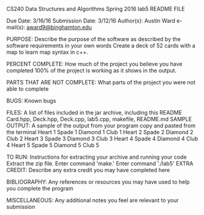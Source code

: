 
CS240 Data Structures and Algorithms
Spring 2016
lab5 README FILE

Due Date: 3/16/16
Submission Date: 3/12/16
Author(s): Austin Ward 
e-mail(s): award9@binghamton.edu 

PURPOSE: 
Describe the purpose of the software as described by the software requirements in your own words
    Create a deck of 52 cards with a map to learn map syntax in c++. 
    
PERCENT COMPLETE:
How much of the project you believe you have completed
    100% of the project is working as it shows in the output.

PARTS THAT ARE NOT COMPLETE:
What parts of the project you were not able to complete

BUGS:
Known bugs

FILES:
A list of files included in the jar archive, including this README
    Card.hpp, Deck.hpp, Deck.cpp, lab5.cpp, makefile, README.md
SAMPLE OUTPUT:
A sample of the output from your program copy and pasted from the terminal
Heart 1
Spade 1
Diamond 1
Club 1
Heart 2
Spade 2
Diamond 2
Club 2
Heart 3
Spade 3
Diamond 3
Club 3
Heart 4
Spade 4
Diamond 4
Club 4
Heart 5
Spade 5
Diamond 5
Club 5

TO RUN:
Instructions for extracting your archive and running your code
    Extract the zip file. Enter command 'make.' Enter command './lab5'
EXTRA CREDIT:
Describe any extra credit you may have completed here

BIBLIOGRAPHY:
Any references or resources you may have used to help you complete the program

MISCELLANEOUS:
Any additional notes you feel are relevant to your submission
